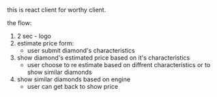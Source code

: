 this is react client for worthy client.

the flow:
1. 2 sec - logo
2. estimate price form:
    - user submit diamond's characteristics
3. show diamond's estimated price based on it's characteristics
    - user choose to re estimate based on diffrent characteristics or to show similar diamonds
4. show similar diamonds based on engine
    - user can get back to show price 